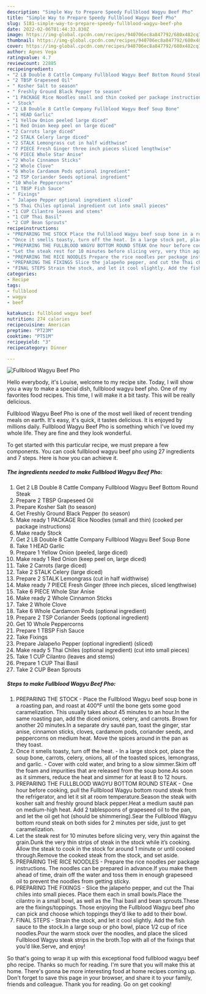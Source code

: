```yaml
---
description: "Simple Way to Prepare Speedy Fullblood Wagyu Beef Pho"
title: "Simple Way to Prepare Speedy Fullblood Wagyu Beef Pho"
slug: 5181-simple-way-to-prepare-speedy-fullblood-wagyu-beef-pho
date: 2022-02-06T01:44:33.830Z
image: https://img-global.cpcdn.com/recipes/940706ec8a847792/680x482cq70/fullblood-wagyu-beef-pho-recipe-main-photo.jpg
thumbnail: https://img-global.cpcdn.com/recipes/940706ec8a847792/680x482cq70/fullblood-wagyu-beef-pho-recipe-main-photo.jpg
cover: https://img-global.cpcdn.com/recipes/940706ec8a847792/680x482cq70/fullblood-wagyu-beef-pho-recipe-main-photo.jpg
author: Agnes Vega
ratingvalue: 4.7
reviewcount: 22885
recipeingredient:
- "2 LB Double 8 Cattle Company Fullblood Wagyu Beef Bottom Round Steak"
- "2 TBSP Grapeseed Oil"
- " Kosher Salt to season"
- " Freshly Ground Black Pepper to season"
- "1 PACKAGE Rice Noodles small and thin cooked per package instructions"
- " Stock"
- "2 LB Double 8 Cattle Company Fullblood Wagyu Beef Soup Bone"
- "1 HEAD Garlic"
- "1 Yellow Onion peeled large diced"
- "1 Red Onion keep peel on large diced"
- "2 Carrots large diced"
- "2 STALK Celery large diced"
- "2 STALK Lemongrass cut in half widthwise"
- "7 PIECE Fresh Ginger three inch pieces sliced lengthwise"
- "6 PIECE Whole Star Anise"
- "2 Whole Cinnamon Sticks"
- "2 Whole Clove"
- "6 Whole Cardamom Pods optional ingredient"
- "2 TSP Coriander Seeds optional ingredient"
- "10 Whole Peppercorns"
- "1 TBSP Fish Sauce"
- " Fixings"
- " Jalapeo Pepper optional ingredient sliced"
- "5 Thai Chiles optional ingredient cut into small pieces"
- "1 CUP Cilantro leaves and stems"
- "1 CUP Thai Basil"
- "2 CUP Bean Sprouts"
recipeinstructions:
- "PREPARING THE STOCK Place the Fullblood Wagyu beef soup bone in a roasting pan, and roast at 400°F until the bone gets some good caramelization. This usually takes about 45 minutes to an hour.In the same roasting pan, add the diced onions, celery, and carrots. Brown for another 20 minutes.In a separate dry sauté pan, toast the ginger, star anise, cinnamon sticks, cloves, cardamom pods, coriander seeds, and peppercorns on medium heat. Move the spices around in the pan as they toast."
- "Once it smells toasty, turn off the heat. In a large stock pot, place the soup bone, carrots, celery, onions, all of the toasted spices, lemongrass, and garlic. Cover with cold water, and bring to a slow simmer.Skim off the foam and impurities that are released from the soup bone.As soon as it simmers, reduce the heat and simmer for at least 8 to 12 hours."
- "PREPARING THE FULLBLOOD WAGYU BOTTOM ROUND STEAK One hour before cooking, pull the Fullblood Wagyu bottom round steak from the refrigerator, and let it sit at room temperature.Season the steak with kosher salt and freshly ground black pepper.Heat a medium sauté pan on medium-high heat. Add 2 tablespoons of grapeseed oil to the pan, and let the oil get hot (should be shimmering).Sear the Fullblood Wagyu bottom round steak on both sides for 2 minutes per side, just to get caramelization."
- "Let the steak rest for 10 minutes before slicing very, very thin against the grain.Dunk the very thin strips of steak in the stock while it’s cooking. Allow the steak to cook in the stock for around 1 minute or until cooked through.Remove the cooked steak from the stock, and set aside."
- "PREPARING THE RICE NOODLES Prepare the rice noodles per package instructions. The noodles can be prepared in advance.If you make them ahead of time, drain off the water and toss them in enough grapeseed oil to prevent the noodles from getting sticky."
- "PREPARING THE FIXINGS Slice the jalapeño pepper, and cut the Thai chiles into small pieces. Place them each in small bowls.Place the cilantro in a small bowl, as well as the Thai basil and bean sprouts.These are the fixings/toppings. Those enjoying the Fullblood Wagyu beef pho can pick and choose which toppings they’d like to add to their bowl."
- "FINAL STEPS Strain the stock, and let it cool slightly. Add the fish sauce to the stock.In a large soup or pho bowl, place 1/2 cup of rice noodles.Pour the warm stock over the noodles, and place the sliced Fullblood Wagyu steak strips in the broth.Top with all of the fixings that you’d like.Serve, and enjoy!"
categories:
- Recipe
tags:
- fullblood
- wagyu
- beef

katakunci: fullblood wagyu beef 
nutrition: 274 calories
recipecuisine: American
preptime: "PT23M"
cooktime: "PT51M"
recipeyield: "3"
recipecategory: Dinner

---
```



![Fullblood Wagyu Beef Pho](https://img-global.cpcdn.com/recipes/940706ec8a847792/680x482cq70/fullblood-wagyu-beef-pho-recipe-main-photo.jpg)

Hello everybody, it's Louise, welcome to my recipe site. Today, I will show you a way to make a special dish, fullblood wagyu beef pho. One of my favorites food recipes. This time, I will make it a bit tasty. This will be really delicious.

Fullblood Wagyu Beef Pho is one of the most well liked of recent trending meals on earth. It's easy, it's quick, it tastes delicious. It is enjoyed by millions daily. Fullblood Wagyu Beef Pho is something which I've loved my whole life. They are fine and they look wonderful.




To get started with this particular recipe, we must prepare a few components. You can cook fullblood wagyu beef pho using 27 ingredients and 7 steps. Here is how you can achieve it.

<!--inarticleads1-->

##### The ingredients needed to make Fullblood Wagyu Beef Pho:

1. Get 2 LB Double 8 Cattle Company Fullblood Wagyu Beef Bottom Round Steak
1. Prepare 2 TBSP Grapeseed Oil
1. Prepare  Kosher Salt (to season)
1. Get  Freshly Ground Black Pepper (to season)
1. Make ready 1 PACKAGE Rice Noodles (small and thin) (cooked per package instructions)
1. Make ready  Stock
1. Get 2 LB Double 8 Cattle Company Fullblood Wagyu Beef Soup Bone
1. Take 1 HEAD Garlic
1. Prepare 1 Yellow Onion (peeled, large diced)
1. Make ready 1 Red Onion (keep peel on, large diced)
1. Take 2 Carrots (large diced)
1. Take 2 STALK Celery (large diced)
1. Prepare 2 STALK Lemongrass (cut in half widthwise)
1. Make ready 7 PIECE Fresh Ginger (three inch pieces, sliced lengthwise)
1. Take 6 PIECE Whole Star Anise
1. Make ready 2 Whole Cinnamon Sticks
1. Take 2 Whole Clove
1. Take 6 Whole Cardamom Pods (optional ingredient)
1. Prepare 2 TSP Coriander Seeds (optional ingredient)
1. Get 10 Whole Peppercorns
1. Prepare 1 TBSP Fish Sauce
1. Take  Fixings
1. Prepare  Jalapeño Pepper (optional ingredient) (sliced)
1. Make ready 5 Thai Chiles (optional ingredient) (cut into small pieces)
1. Take 1 CUP Cilantro (leaves and stems)
1. Prepare 1 CUP Thai Basil
1. Take 2 CUP Bean Sprouts




<!--inarticleads2-->

##### Steps to make Fullblood Wagyu Beef Pho:

1. PREPARING THE STOCK - Place the Fullblood Wagyu beef soup bone in a roasting pan, and roast at 400°F until the bone gets some good caramelization. This usually takes about 45 minutes to an hour.In the same roasting pan, add the diced onions, celery, and carrots. Brown for another 20 minutes.In a separate dry sauté pan, toast the ginger, star anise, cinnamon sticks, cloves, cardamom pods, coriander seeds, and peppercorns on medium heat. Move the spices around in the pan as they toast.
1. Once it smells toasty, turn off the heat. - In a large stock pot, place the soup bone, carrots, celery, onions, all of the toasted spices, lemongrass, and garlic. - Cover with cold water, and bring to a slow simmer.Skim off the foam and impurities that are released from the soup bone.As soon as it simmers, reduce the heat and simmer for at least 8 to 12 hours.
1. PREPARING THE FULLBLOOD WAGYU BOTTOM ROUND STEAK - One hour before cooking, pull the Fullblood Wagyu bottom round steak from the refrigerator, and let it sit at room temperature.Season the steak with kosher salt and freshly ground black pepper.Heat a medium sauté pan on medium-high heat. Add 2 tablespoons of grapeseed oil to the pan, and let the oil get hot (should be shimmering).Sear the Fullblood Wagyu bottom round steak on both sides for 2 minutes per side, just to get caramelization.
1. Let the steak rest for 10 minutes before slicing very, very thin against the grain.Dunk the very thin strips of steak in the stock while it’s cooking. Allow the steak to cook in the stock for around 1 minute or until cooked through.Remove the cooked steak from the stock, and set aside.
1. PREPARING THE RICE NOODLES - Prepare the rice noodles per package instructions. The noodles can be prepared in advance.If you make them ahead of time, drain off the water and toss them in enough grapeseed oil to prevent the noodles from getting sticky.
1. PREPARING THE FIXINGS - Slice the jalapeño pepper, and cut the Thai chiles into small pieces. Place them each in small bowls.Place the cilantro in a small bowl, as well as the Thai basil and bean sprouts.These are the fixings/toppings. Those enjoying the Fullblood Wagyu beef pho can pick and choose which toppings they’d like to add to their bowl.
1. FINAL STEPS - Strain the stock, and let it cool slightly. Add the fish sauce to the stock.In a large soup or pho bowl, place 1/2 cup of rice noodles.Pour the warm stock over the noodles, and place the sliced Fullblood Wagyu steak strips in the broth.Top with all of the fixings that you’d like.Serve, and enjoy!




So that's going to wrap it up with this exceptional food fullblood wagyu beef pho recipe. Thanks so much for reading. I'm sure that you will make this at home. There's gonna be more interesting food at home recipes coming up. Don't forget to save this page in your browser, and share it to your family, friends and colleague. Thank you for reading. Go on get cooking!
